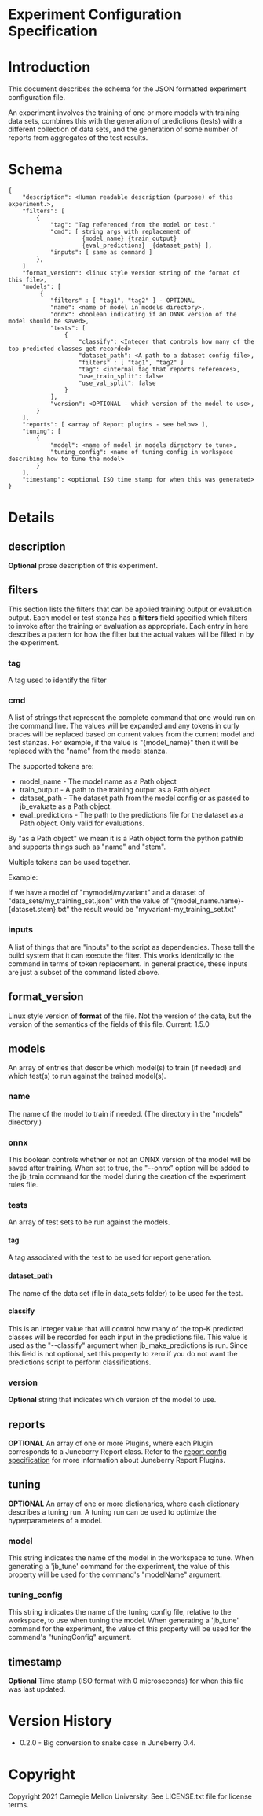 Experiment Configuration Specification
==========


# Introduction

This document describes the schema for the JSON formatted experiment configuration file.

An experiment involves the training of one or more models with training data sets, 
combines this with the generation of predictions (tests) with a different collection of data sets, 
and the generation of some number of reports from aggregates of the test results.

# Schema
```
{
    "description": <Human readable description (purpose) of this experiment.>,
    "filters": [
        {
            "tag": "Tag referenced from the model or test."
            "cmd": [ string args with replacement of 
                     {model_name} {train_output}
                     {eval_predictions}  {dataset_path} ],
            "inputs": [ same as command ]
        },
    ]
    "format_version": <linux style version string of the format of this file>,
    "models": [
         {
            "filters" : [ "tag1", "tag2" ] - OPTIONAL
            "name": <name of model in models directory>,
            "onnx": <boolean indicating if an ONNX version of the model should be saved>,
            "tests": [
                {
                    "classify": <Integer that controls how many of the top predicted classes get recorded>
                    "dataset_path": <A path to a dataset config file>,
                    "filters" : [ "tag1", "tag2" ]
                    "tag": <internal tag that reports references>,
                    "use_train_split": false
                    "use_val_split": false
                }
            ],
            "version": <OPTIONAL - which version of the model to use>,
        }
    ],
    "reports": [ <array of Report plugins - see below> ],
    "tuning": [
        {
            "model": <name of model in models directory to tune>,
            "tuning_config": <name of tuning config in workspace describing how to tune the model>
        }
    ],
    "timestamp": <optional ISO time stamp for when this was generated>
}
```

# Details

## description
**Optional** prose description of this experiment.

## filters
This section lists the filters that can be applied training output or evaluation output.
Each model or test stanza has a **filters** field specified which filters to invoke after the
training or evaluation as appropriate.
Each entry in here describes a pattern for how the filter but the actual values will be filled
in by the experiment.

### tag
A tag used to identify the filter

### cmd
A list of strings that represent the complete command that one would run on the command line.
The values will be expanded and any tokens in curly braces will be replaced based on current values 
from the current model and test stanzas. For example, if the
value is "{model_name}" then it will be replaced with the "name" from the model stanza.

The supported tokens are:
* model_name - The model name as a Path object
* train_output - A path to the training output as a Path object
* dataset_path - The dataset path from the model config or as passed to jb_evaluate as a Path object.
* eval_predictions - The path to the predictions file for the dataset as a Path object. Only valid
for evaluations.

By "as a Path object" we mean it is a Path object form the python pathlib and supports things
such as "name" and "stem". 

Multiple tokens can be used together.

Example:

If we have a model of "mymodel/myvariant" and a dataset of "data_sets/my_training_set.json" with
the value of "{model_name.name}-{dataset.stem}.txt" the result would be "myvariant-my_training_set.txt"

### inputs

A list of things that are "inputs" to the script as dependencies. These tell the build system
that it can execute the filter. This works identically to the command in terms of token replacement. 
In general practice, these inputs are just a subset of the command listed above.

## format_version
Linux style version of **format** of the file. Not the version of 
the data, but the version of the semantics of the fields of this file. 
Current: 1.5.0

## models
An array of entries that describe which model(s) to train (if needed) and which test(s) to run against
the trained model(s).

### name
The name of the model to train if needed. (The directory in the "models" directory.)

### onnx
This boolean controls whether or not an ONNX version of the model will be saved after training. When 
set to true, the "--onnx" option will be added to the jb_train command for the model during the 
creation of the experiment rules file.

### tests
An array of test sets to be run against the models. 

#### tag
A tag associated with the test to be used for report generation.

#### dataset_path
The name of the data set (file in data_sets folder) to be used for the test.

#### classify
This is an integer value that will control how many of the top-K predicted classes will be recorded 
for each input in the predictions file. This value is used as the "--classify" argument when 
jb_make_predictions is run. Since this field is not optional, set this property to zero if you do not 
want the predictions script to perform classifications. 

### version
**Optional** string that indicates which version of the model to use.

## reports
**OPTIONAL** An array of one or more Plugins, where each Plugin corresponds to a Juneberry Report 
class. Refer to the [report config specification](report_configuration_specification.md) for more information 
about Juneberry Report Plugins.

## tuning
**OPTIONAL** An array of one or more dictionaries, where each dictionary describes a tuning run. A tuning run 
can be used to optimize the hyperparameters of a model.

### model
This string indicates the name of the model in the workspace to tune. When generating a 'jb_tune' command 
for the experiment, the value of this property will be used for the command's "modelName" argument.

### tuning_config
This string indicates the name of the tuning config file, relative to the workspace, to use when tuning 
the model. When generating a 'jb_tune' command for the experiment, the value of this property will be 
used for the command's "tuningConfig" argument.

## timestamp
**Optional** Time stamp (ISO format with 0 microseconds) for when this file was last updated.

# Version History

* 0.2.0 - Big conversion to snake case in Juneberry 0.4.

# Copyright

Copyright 2021 Carnegie Mellon University.  See LICENSE.txt file for license terms.
